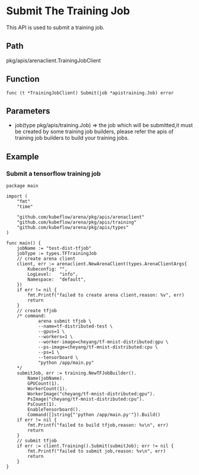# Submit The Training Job

This API is used to submit a training job.

## Path

pkg/apis/arenaclient.TrainingJobClient

## Function

	func (t *TrainingJobClient) Submit(job *apistraining.Job) error

## Parameters

* job(type pkg/apis/training.Job) => the job which will be submitted,it must be created by some training job builders, please refer the apis of training job builders to build your training jobs.
  
## Example

### Submit a tensorflow training job

    package main

    import (
        "fmt"
        "time"

        "github.com/kubeflow/arena/pkg/apis/arenaclient"
        "github.com/kubeflow/arena/pkg/apis/training"
        "github.com/kubeflow/arena/pkg/apis/types"
    )

    func main() {
        jobName := "test-dist-tfjob"
        jobType := types.TFTrainingJob
        // create arena client
        client, err := arenaclient.NewArenaClient(types.ArenaClientArgs{
            Kubeconfig: "",
            LogLevel:   "info",
            Namespace:  "default",
        })
        if err != nil {
            fmt.Printf("failed to create arena client,reason: %v", err)
            return
        }
        // create tfjob
        /* command:
                arena submit tfjob \
                --name=tf-distributed-test \
                --gpus=1 \
                --workers=1 \
                --worker-image=cheyang/tf-mnist-distributed:gpu \
                --ps-image=cheyang/tf-mnist-distributed:cpu \
                --ps=1 \
                --tensorboard \
                "python /app/main.py"
        */
        submitJob, err := training.NewTFJobBuilder().
            Name(jobName).
            GPUCount(1).
            WorkerCount(1).
            WorkerImage("cheyang/tf-mnist-distributed:gpu").
            PsImage("cheyang/tf-mnist-distributed:cpu").
            PsCount(1).
            EnableTensorboard().
            Command([]string{"'python /app/main.py'"}).Build()
        if err != nil {
            fmt.Printf("failed to build tfjob,reason: %v\n", err)
            return
        }
        // submit tfjob
        if err := client.Training().Submit(submitJob); err != nil {
            fmt.Printf("failed to submit job,reason: %v\n", err)
            return
        }
    }